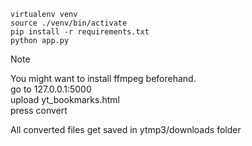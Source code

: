 ```
virtualenv venv
source ./venv/bin/activate
pip install -r requirements.txt
python app.py
```
> [!NOTE]
> You might want to install ffmpeg beforehand.\
> go to 127.0.0.1:5000 \
> upload yt_bookmarks.html \
> press convert 


All converted files get saved in ytmp3/downloads folder

